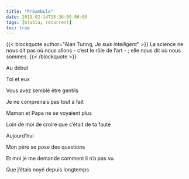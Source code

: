 ```yaml
---
title: "Préambule"
date: 2019-02-14T15:36:09-06:00
tags: [blabla, récurrent]
toc: true
---
```


{{< blockquote author="Alan Turing, *Je suis intelligent*" >}}
La science ne nous dit pas où nous allons - c’est le rôle de l’art - ; elle nous dit où nous sommes.
{{< /blockquote >}}

Au début

Toi et eux

Vous avez semblé être gentils

Je ne comprenais pas tout à fait

Maman et Papa ne se voyaient plus

Loin de moi de croire que c’était de ta faute

Aujourd’hui

Mon père se pose des questions

Et moi je me demande comment il n’a pas vu 

Que j’étais noyé depuis longtemps
